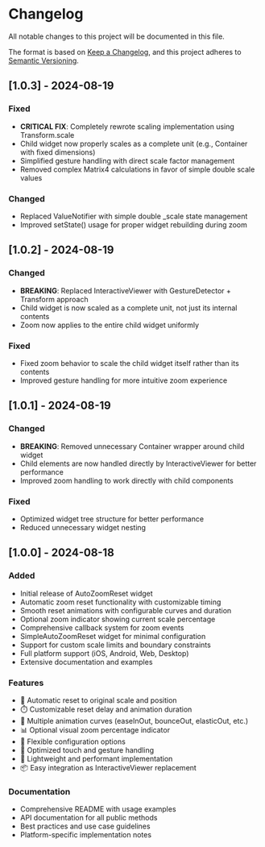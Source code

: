 # Changelog

All notable changes to this project will be documented in this file.

The format is based on [Keep a Changelog](https://keepachangelog.com/en/1.0.0/),
and this project adheres to [Semantic Versioning](https://semver.org/spec/v2.0.0.html).

## [1.0.3] - 2024-08-19

### Fixed
- **CRITICAL FIX**: Completely rewrote scaling implementation using Transform.scale
- Child widget now properly scales as a complete unit (e.g., Container with fixed dimensions)
- Simplified gesture handling with direct scale factor management
- Removed complex Matrix4 calculations in favor of simple double scale values

### Changed
- Replaced ValueNotifier<Matrix4> with simple double _scale state management
- Improved setState() usage for proper widget rebuilding during zoom

## [1.0.2] - 2024-08-19

### Changed
- **BREAKING**: Replaced InteractiveViewer with GestureDetector + Transform approach
- Child widget is now scaled as a complete unit, not just its internal contents
- Zoom now applies to the entire child widget uniformly

### Fixed
- Fixed zoom behavior to scale the child widget itself rather than its contents
- Improved gesture handling for more intuitive zoom experience

## [1.0.1] - 2024-08-19

### Changed
- **BREAKING**: Removed unnecessary Container wrapper around child widget
- Child elements are now handled directly by InteractiveViewer for better performance
- Improved zoom handling to work directly with child components

### Fixed
- Optimized widget tree structure for better performance
- Reduced unnecessary widget nesting

## [1.0.0] - 2024-08-18

### Added
- Initial release of AutoZoomReset widget
- Automatic zoom reset functionality with customizable timing
- Smooth reset animations with configurable curves and duration
- Optional zoom indicator showing current scale percentage
- Comprehensive callback system for zoom events
- SimpleAutoZoomReset widget for minimal configuration
- Support for custom scale limits and boundary constraints
- Full platform support (iOS, Android, Web, Desktop)
- Extensive documentation and examples

### Features
- 🔄 Automatic reset to original scale and position
- ⏱️ Customizable reset delay and animation duration
- 🎨 Multiple animation curves (easeInOut, bounceOut, elasticOut, etc.)
- 📊 Optional visual zoom percentage indicator
- 🎯 Flexible configuration options
- 📱 Optimized touch and gesture handling
- 🚀 Lightweight and performant implementation
- 📦 Easy integration as InteractiveViewer replacement

### Documentation
- Comprehensive README with usage examples
- API documentation for all public methods
- Best practices and use case guidelines
- Platform-specific implementation notes
